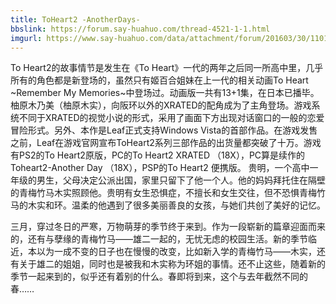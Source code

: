 ```yaml
---
title: ToHeart2 -AnotherDays-
bbslink: https://forum.say-huahuo.com/thread-4521-1-1.html
imgurl: https://www.say-huahuo.com/data/attachment/forum/201603/30/110133nopmcfop8pmpp8o9.jpg
---
```


To Heart2的故事情节是发生在《To Heart》一代的两年之后同一所高中里，几乎所有的角色都是新登场的，虽然只有姬百合姐妹在上一代的相关动画To Heart ~Remember My Memories~中登场过。动画版一共有13+1集，在日本已播毕。柚原木乃美（柚原木实），向阪环以外的XRATED的配角成为了主角登场。游戏系统不同于XRATED的视觉小说的形式，采用了画面下方出现对话窗口的一般的恋爱冒险形式。另外、本作是Leaf正式支持Windows Vista的首部作品。在游戏发售之前，Leaf在游戏官网宣布ToHeart2系列三部作品的出货量都突破了十万。游戏有PS2的To Heart2原版，PC的To Heart2 XRATED （18X），PC算是续作的Toheart2-Another Day （18X），PSP的To Heart2 便携版。 贵明，一个高中一年级的男生，父母决定公派出国，家里只留下了他一个人。他的妈妈拜托住在隔壁的青梅竹马木实照顾他。贵明有女生恐惧症，不擅长和女生交往，但不恐惧青梅竹马的木实和环。温柔的他遇到了很多美丽善良的女孩，与她们共创了美好的记忆。



  三月，穿过冬日的严寒，万物萌芽的季节终于来到。作为一段崭新的篇章迎面而来的，还有与孽缘的青梅竹马——雄二一起的，无忧无虑的校园生活。新的季节临近，本以为一成不变的日子也在慢慢的改变，比如新入学的青梅竹马——木实，还有关于雄二的姐姐，同时也是被我和木实称为环姐的事情。还不止这些，随着新的季节一起来到的，似乎还有着别的什么。春即将到来，这个与去年截然不同的春……<!--more-->
